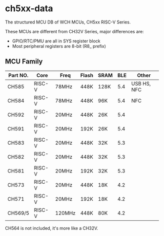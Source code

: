 # ch5xx-data

The structured MCU DB of WCH MCUs, CH5xx RISC-V Series.

These MCUs are different from CH32V Series, major differences are:

- GPIO/RTC/PMU are all in SYS register block
- Most peripheral registers are 8-bit (R8_ prefix)

## MCU Family

| Part NO. | Core   | Freq   | Flash | SRAM |  BLE | Other |
|----------|--------|--------|-------|------|-----|-------|
| CH585    | RISC-V | 78MHz  | 448K  | 128K | 5.4 | USB HS, NFC |
| CH584    | RISC-V | 78MHz  | 448K  | 96K  | 5.4 | NFC |
| CH592    | RISC-V | 20MHz  | 448K  | 26K  | 5.4 | |
| CH591    | RISC-V | 20MHz  | 192K  | 26K  | 5.4 | |
| CH583    | RISC-V | 20MHz  | 448K  | 32K  | 5.3 | |
| CH582    | RISC-V | 20MHz  | 448K  | 32K  | 5.3 | |
| CH581    | RISC-V | 20MHz  | 192K  | 32K  | 5.3 | |
| CH573    | RISC-V | 20MHz  | 448K  | 18K  | 4.2 | |
| CH571    | RISC-V | 20MHz  | 192K  | 18K  | 4.2 | |
| CH569/5  | RISC-V | 120MHz | 448K  | 80K  | 4.2 | |

CH564 is not included, it's more like a CH32V.
